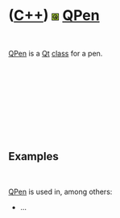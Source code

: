 



 

 

 

 

 

([C++](Cpp.htm)) ![Qt](PicQt.png) [QPen](CppQPen.htm)
=====================================================

 

[QPen](CppQPen.htm) is a [Qt](CppQt.htm) [class](CppClass.htm) for a
pen.

 

 

 

 

 

Examples
--------

 

[QPen](CppQPen.htm) is used in, among others:

-   ...

 

 

 

 

 





 



